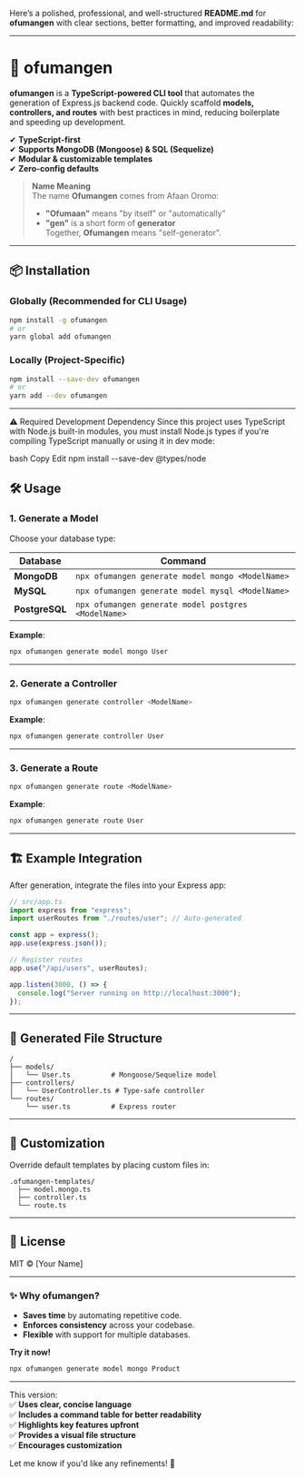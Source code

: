 Here’s a polished, professional, and well-structured **README.md** for **ofumangen** with clear sections, better formatting, and improved readability:

---

# 🚀 ofumangen

**ofumangen** is a **TypeScript-powered CLI tool** that automates the generation of Express.js backend code. Quickly scaffold **models, controllers, and routes** with best practices in mind, reducing boilerplate and speeding up development.

✔ **TypeScript-first**  
✔ **Supports MongoDB (Mongoose) & SQL (Sequelize)**  
✔ **Modular & customizable templates**  
✔ **Zero-config defaults**

> **Name Meaning**  
> The name **Ofumangen** comes from Afaan Oromo:
>
> - **"Ofumaan"** means "by itself" or "automatically"
> - **"gen"** is a short form of **generator**  
>   Together, **Ofumangen** means "self-generator".

---

## 📦 Installation

### **Globally (Recommended for CLI Usage)**

```bash
npm install -g ofumangen
# or
yarn global add ofumangen
```

### **Locally (Project-Specific)**

```bash
npm install --save-dev ofumangen
# or
yarn add --dev ofumangen
```

---

⚠️ Required Development Dependency
Since this project uses TypeScript with Node.js built-in modules, you must install Node.js types if you're compiling TypeScript manually or using it in dev mode:

bash
Copy
Edit
npm install --save-dev @types/node

## 🛠 Usage

### **1. Generate a Model**

Choose your database type:

| Database       | Command                                             |
| -------------- | --------------------------------------------------- |
| **MongoDB**    | `npx ofumangen generate model mongo <ModelName>`    |
| **MySQL**      | `npx ofumangen generate model mysql <ModelName>`    |
| **PostgreSQL** | `npx ofumangen generate model postgres <ModelName>` |

**Example**:

```bash
npx ofumangen generate model mongo User
```

---

### **2. Generate a Controller**

```bash
npx ofumangen generate controller <ModelName>
```

**Example**:

```bash
npx ofumangen generate controller User
```

---

### **3. Generate a Route**

```bash
npx ofumangen generate route <ModelName>
```

**Example**:

```bash
npx ofumangen generate route User
```

---

## 🏗 Example Integration

After generation, integrate the files into your Express app:

```ts
// src/app.ts
import express from "express";
import userRoutes from "./routes/user"; // Auto-generated

const app = express();
app.use(express.json());

// Register routes
app.use("/api/users", userRoutes);

app.listen(3000, () => {
  console.log("Server running on http://localhost:3000");
});
```

---

## 📂 Generated File Structure

```
/
├── models/
│   └── User.ts          # Mongoose/Sequelize model
├── controllers/
│   └── UserController.ts # Type-safe controller
└── routes/
    └── user.ts          # Express router
```

---

## 🔧 Customization

Override default templates by placing custom files in:

```
.ofumangen-templates/
  ├── model.mongo.ts
  ├── controller.ts
  └── route.ts
```

---

## 📜 License

MIT © [Your Name]

---

### ✨ **Why ofumangen?**

- **Saves time** by automating repetitive code.
- **Enforces consistency** across your codebase.
- **Flexible** with support for multiple databases.

**Try it now!**

```bash
npx ofumangen generate model mongo Product
```

---

This version:  
✅ **Uses clear, concise language**  
✅ **Includes a command table for better readability**  
✅ **Highlights key features upfront**  
✅ **Provides a visual file structure**  
✅ **Encourages customization**

Let me know if you'd like any refinements! 🚀
